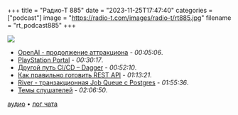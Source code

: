 +++
title = "Радио-Т 885"
date = "2023-11-25T17:47:40"
categories = ["podcast"]
image = "https://radio-t.com/images/radio-t/rt885.jpg"
filename = "rt_podcast885"
+++

![](https://radio-t.com/images/radio-t/rt885.jpg)

- [OpenAI - продолжение аттракциона](https://thezvi.substack.com/p/openai-the-battle-of-the-board) - *00:05:06*.
- [PlayStation Portal](https://gizmodo.com/playstation-portal-review-ps5-performance-1851039484) - *00:30:17*.
- [Другой путь CI/CD – Dagger](https://blog.matiaspan.dev/posts/exploring-dagger-streamlining-ci-cd-pipelines-with-code/) - *00:52:10*.
- [Как правильно готовить REST API](https://github.com/stickfigure/blog/wiki/How-to-(and-how-not-to)-design-REST-APIs) - *01:13:21*.
- [River - транзакционная Job Queue с Postgres](https://brandur.org/river) - *01:55:36*.
- [Темы слушателей](https://radio-t.com/p/2023/11/21/prep-885/) - *02:06:50*.

[аудио](https://cdn.radio-t.com/rt_podcast885.mp3) • [лог чата](https://chat.radio-t.com/logs/radio-t-885.html)
<audio src="https://cdn.radio-t.com/rt_podcast885.mp3" preload="none"></audio>
